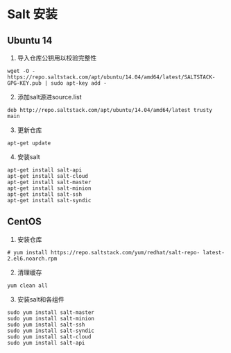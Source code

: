 # Salt 安装

## Ubuntu 14

1. 导入仓库公钥用以校验完整性
```shell
wget -O - https://repo.saltstack.com/apt/ubuntu/14.04/amd64/latest/SALTSTACK-GPG-KEY.pub | sudo apt-key add -
```

2. 添加salt源进source.list
```
deb http://repo.saltstack.com/apt/ubuntu/14.04/amd64/latest trusty main
```

3. 更新仓库
```
apt-get update
```

4. 安装salt
```
apt-get install salt-api
apt-get install salt-cloud
apt-get install salt-master
apt-get install salt-minion
apt-get install salt-ssh
apt-get install salt-syndic
```


## CentOS
1. 安装仓库
 ```
 # yum install https://repo.saltstack.com/yum/redhat/salt-repo- latest-2.el6.noarch.rpm
 ```

2. 清理缓存
 ```
 yum clean all
 ```
 
3. 安装salt和各组件
 ```
 sudo yum install salt-master
 sudo yum install salt-minion
 sudo yum install salt-ssh
 sudo yum install salt-syndic
 sudo yum install salt-cloud
 sudo yum install salt-api
 ```